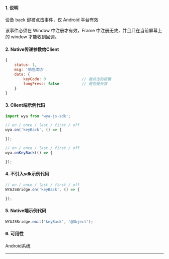 #### 1. 说明

设备 back 键被点击事件，仅 Android 平台有效

该事件必须在 Window 中注册才有效，Frame 中注册无效，并且只在当前屏幕上的 window 才能收到回调。


#### 2. Native传递参数给Client

```javascript
{
	status: 1,
	msg: '响应成功',
	data: {
		keyCode: 0                // 被点击的按键
		longPress: false          // 是否是长按
	}
}
```

#### 3. Client端示例代码

```javascript
import wya from 'wya-js-sdk';

// on / once / last / first / off
wya.on('keyBack', () => {

});

// on / once / last / first / off
wya.onKeyBack(() => {

});
```

#### 4. 不引入sdk示例代码

```javascript
// on / once / last / first / off
WYAJSBridge.on('keyBack', () => {

});
```

#### 5. Native端示例代码

```javascript
WYAJSBridge.emit('keyBack', '@Object');
```

#### 6. 可用性

Android系统

---------

